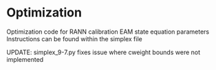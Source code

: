 # Optimization
Optimization code for RANN calibration EAM state equation parameters
Instructions can be found within the simplex file

UPDATE: simplex_9-7.py fixes issue where cweight bounds were not implemented
